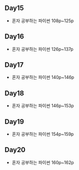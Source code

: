 ## Day15

* 혼자 공부하는 파이썬 108p~125p

## Day16

* 혼자 공부하는 파이썬 126p~137p

## Day17

* 혼자 공부하는 파이썬 140p~146p

## Day18

* 혼자 공부하는 파이썬 146p~153p

## Day19

* 혼자 공부하는 파이썬 154p~159p

## Day20

* 혼자 공부하는 파이썬 160p~162p

